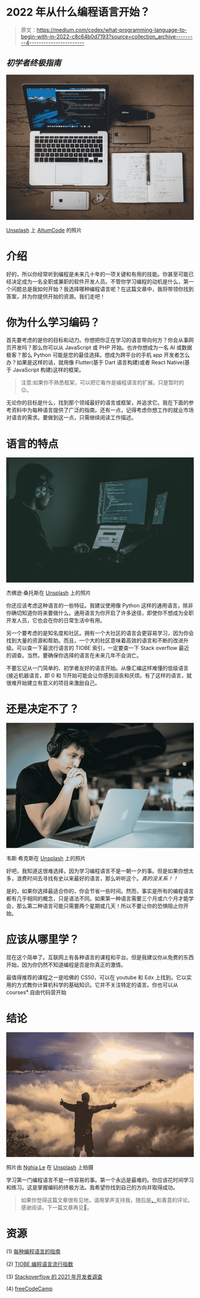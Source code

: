 # 2022 年从什么编程语言开始？

> 原文：<https://medium.com/codex/what-programming-language-to-begin-with-in-2022-c8c64b0d7193?source=collection_archive---------4----------------------->

## *初学者终极指南*

![](img/5aa4cc42d77fdfaf137f58258d4b386d.png)

[Unsplash](https://unsplash.com?utm_source=medium&utm_medium=referral) 上 [AltumCode](https://unsplash.com/@altumcode?utm_source=medium&utm_medium=referral) 的照片

# 介绍

好的，所以你经常听到编程是未来几十年的一项关键和有用的技能。你甚至可能已经决定成为一名全职或兼职的软件开发人员。不管你学习编程的动机是什么，第一个问题总是我如何开始？我选择哪种编程语言呢？在这篇文章中，我将带领你找到答案，并为你提供开始的资源。我们走吧！

# 你为什么学习编码？

首先要考虑的是你的目标和动力。你想把你正在学习的语言带向何方？你会从事网页开发吗？那么你可以从 JavaScript 或 PHP 开始。也许你想成为一名 AI 或数据极客？那么 Python 可能是您的最佳选择。想成为跨平台的手机 app 开发者怎么办？如果是这样的话，就用像 Flutter(基于 Dart 语言构建)或者 React Native(基于 JavaScript 构建)这样的框架。

> 注意:如果你不熟悉框架，可以把它看作是编程语言的扩展。只是暂时的😉。

无论你的目标是什么，找到那个领域最好的语言或框架，并追求它。我在下面的参考资料中为每种语言提供了广泛的指南。还有一点，记得考虑你想工作的就业市场对语言的需求。要做到这一点，只需继续阅读工作描述。

# 语言的特点

![](img/0fc1e79f8a3545d083ee8e246a3b7f72.png)

杰佛逊·桑托斯在 [Unsplash](https://unsplash.com?utm_source=medium&utm_medium=referral) 上的照片

你还应该考虑这种语言的一些特征。我建议使用像 Python 这样的通用语言，除非你确切知道你将来要做什么。通用语言为你开启了许多途径，即使你不想成为全职开发人员，它也会在你的日常生活中有用。

另一个要考虑的是知名度和社区。拥有一个大社区的语言会更容易学习，因为你会找到大量的资源和帮助。而且，一个大的社区意味着高效的语言和不断的改进升级。可以查一下最流行语言的 TIOBE 索引，一定要查一下 Stack overflow 最近的调查。当然，要确保你选择的语言在未来几年不会消亡。

不要忘记从一门简单的、初学者友好的语言开始。从像汇编这样难懂的低级语言(接近机器语言，即 0 和 1)开始可能会让你感到沮丧和厌烦。有了这样的语言，就很难开始建立有意义的项目来激励自己。

# 还是决定不了？

![](img/2ef26fa8552345f6863a2fb18991e3a9.png)

韦斯·希克斯在 [Unsplash](https://unsplash.com?utm_source=medium&utm_medium=referral) 上的照片

好吧，我知道这很难选择，因为学习编程语言不是一朝一夕的事。但是如果你想太多，浪费时间去寻找有史以来最好的语言，那么听听这个。*真的没关系！！*

是的，如果你选择最适合你的，你会节省一些时间。然而，事实是所有的编程语言都有几乎相同的概念，只是语法不同。如果第一种语言需要三个月或六个月才能学会，那么第二种语言可能只需要两个星期或几天！所以不要让你的恐惧阻止你开始。

# 应该从哪里学？

现在这个简单了。互联网上有各种语言的课程和平台。但是我建议你从免费的东西开始，因为你仍然不知道编程是否是你真正的激情。

最值得推荐的课程之一是哈佛的 CS50，可以在 youtube 和 Edx 上找到。它以实用的方式教你计算机科学的基础知识。它并不关注特定的语言。你也可以从 courses⁴.自由代码营开始

# 结论

![](img/1afe326abe6aafd34127a7d890411f0f.png)

照片由 [Nghia Le](https://unsplash.com/@lephunghia?utm_source=medium&utm_medium=referral) 在 [Unsplash](https://unsplash.com?utm_source=medium&utm_medium=referral) 上拍摄

学习第一门编程语言不是一件容易的事。第一个永远是最难的。你应该花时间学习和练习。这是掌握编码的终极方法。我希望你找到自己的方向并取得成功。

> 如果你觉得这篇文章很有见地，请用掌声支持我，随后是[、](/@Muataz_Attaia88)和善意的评论。感谢阅读。下一篇文章再见👋。

# 资源

(1) [每种编程语言的指南](https://www.computerscience.org/resources/computer-programming-languages/)

(2) [TIOBE 编程语言流行指数](https://www.tiobe.com/tiobe-index/)

(3) [Stackoverflow 的 2021 年开发者调查](https://insights.stackoverflow.com/survey/2021#technology-most-popular-technologies)

(4) [freeCodeCamp](https://www.freecodecamp.org/learn/)